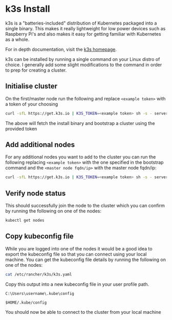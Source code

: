 # k3s Install

k3s is a "batteries-included" distribution of Kubernetes packaged into a single binary. This makes it really lightweight for low power devices such as Raspberry Pi's
and also makes it easy for getting familiar with Kubernetes as a whole.

For in depth documentation, visit the [k3s homepage](https://docs.k3s.io/).

k3s can be installed by running a single command on your Linux distro of choice. I generally add some slight modifications to the command in order to prep for creating a cluster.

## Initialise cluster

On the first/master node run the following and replace `<example token>` with a token of your choosing

``` bash
curl -sfL https://get.k3s.io | K3S_TOKEN=<example token> sh -s - server --cluster-init
```
The above will fetch the install binary and bootstrap a cluster using the provided token

## Add additional nodes

For any additional nodes you want to add to the cluster you can run the following replacing `<example token>` with the one specified in the bootstrap command and the `<master node fqdn/ip>` with the master node fqdn/ip:

``` bash
curl -sfL https://get.k3s.io | K3S_TOKEN=<example token> sh -s - server --server https://<master node fqdn/ip>:6443
```

## Verify node status

This should successfully join the node to the cluster which you can confirm by running the following on one of the nodes:

``` bash
kubectl get nodes
```

## Copy kubeconfig file

While you are logged into one of the nodes it would be a good idea to export the kubeconfig file so that you can connect using your local machine. You can get the kubeconfig file details by running the following on one of the nodes:

``` bash
cat /etc/rancher/k3s/k3s.yaml
```

Copy this output into a new kubeconfig file in your user profile path.

``` title="Windows"
C:\Users\username\.kube\config
```

``` title="Linux"
$HOME/.kube/config
```

You should now be able to connect to the cluster from your local machine
